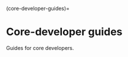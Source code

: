(core-developer-guides)=
# Core-developer guides

Guides for core developers.

```{tableofcontents}
```
